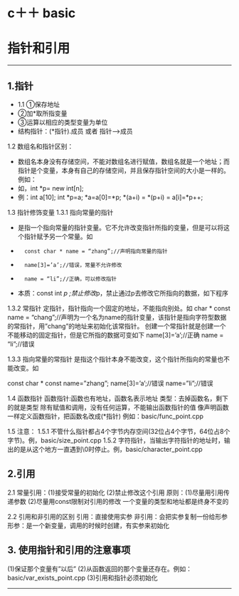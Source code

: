 # c＋＋ basic


# 指针和引用

----------------------------------------------------------------
## 1.指针
+ 1.1 ①保存地址
+ 	②加*取所指变量
+ 	③运算以相应的类型变量为单位
+ 结构指针：(*指针).成员 或者  指针—>成员

1.2 数组名和指针区别：
- 数组名本身没有存储空间，不能对数组名进行赋值，数组名就是一个地址；而指针是个变量，本身有自己的存储空间，并且保存指针空间的大小是一样的。例如：
- 如，int *p= new int[n];
- 例：int a[10];
	int *p=a;
	*a=a[0]=*p;
	*(a+i) = *(p+i) = a[i]=*p++;

1.3 指针修饰变量
1.3.1 指向常量的指针
* 是指一个指向常量的指针变量。它不允许改变指针所指的变量，但是可以将这个指针赋予另一个常量。如
* 		const char * name = “zhang”;//声明指向常量的指针
* 		name[3]=’a’;//错误，常量不允许修改
* 		name = “li”;//正确，可以修改指针
* 本质：const int *p ;禁止修改*p，禁止通过p去修改它所指向的数据，如下程序

1.3.2 常指针
	定指针，指针指向一个固定的地址，不能指向别处。如
	char * const name = “chang”;//声明为一个名为name的指针变量，该指针是指向字符型数据的常指针，用”chang”的地址来初始化该常指针。
	创建一个常指针就是创建一个不能移动的固定指针，但是它所指的数据可变如下
	name[3]=’a’;//正确
	name = “li”;//错误

1.3.3 指向常量的常指针
是指这个指针本身不能改变，这个指针所指向的常量也不能改变。如

const char * const name=”zhang”;
		name[3]=’a’;//错误
		name=”li”;//错误

1.4 函数指针
函数指针:函数也有地址，函数名表示地址
类型：去掉函数名，剩下的就是类型
除有赋值和调用，没有任何运算，不能输出函数指针的值
像声明函数一样定义函数指针，把函数名改成(*指针)
例如：basic/func_point.cpp


1.5 注意：
1.5.1 不管什么指针都占4个字节内存空间(32位占4个字节，64位占8个字节)。例，basic/size_point.cpp
1.5.2 字符指针，当输出字符指针的地址时，输出的是从这个地方一直遇到\0时停止。例，basic/character_point.cpp


## 2.引用
2.1
常量引用：(1)接受常量的初始化
			(2)禁止修改这个引用
原则：(1)尽量用引用传递参数
	   (2)尽量用const限制对引用的修改
一个变量的类型和地址都是终身不变的

2.2 引用和非引用的区别
	引用：直接使用实参
	非引用：会把实参复制一份给形参
	形参：是一个新变量，调用的时候时创建，有实参来初始化


## 3. 使用指针和引用的注意事项
(1)保证那个变量有”以后”
(2)从函数返回的那个变量还存在。例如：basic/var_exists_point.cpp
(3)引用和指针必须初始化

----------------------------------------------------------------


